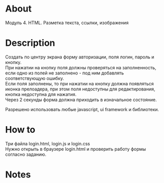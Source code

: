 # About

Модуль 4.  HTML. Разметка текста, ссылки, изображения

# Description

Создать по центру экрана форму авторизации, поля логин, пароль и кнопку.<br>
При нажатии на кнопку поля должны проверяться на заполненность, если одно из полей не заполнено - под ним  добавлять соответствующую ошибку.<br>
Если поля заполнены, то при нажатии на кнопку должна появляться иконка прелоадера, при этом поля недоступны для редактирования, кнопка недоступна для нажатия.<br>
Через 2 секунды форма должна приходить в изначальное состояние.<br>

Разрешено использовать любые javascript, ui framework и библиотеки.

# How to

Три файла login.html, login.js и login.css<br>
Нужно открыть в браузере login.html и проверить работу формы согласно заданию.

# Notes
